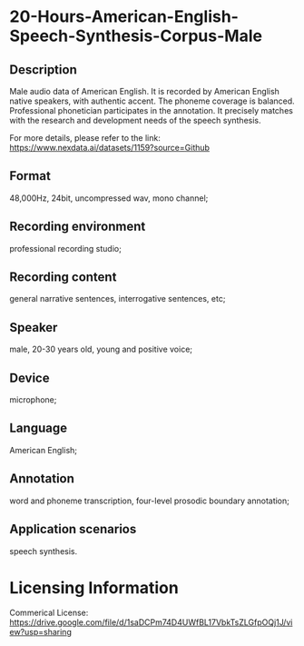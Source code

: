 # 20-Hours-American-English-Speech-Synthesis-Corpus-Male


## Description
Male audio data of American English. It is recorded by American English native speakers, with authentic accent. The phoneme coverage is balanced. Professional phonetician participates in the annotation. It precisely matches with the research and development needs of the speech synthesis.

For more details, please refer to the link: https://www.nexdata.ai/datasets/1159?source=Github


## Format
48,000Hz, 24bit, uncompressed wav, mono channel;

## Recording environment
professional recording studio;

## Recording content
general narrative sentences, interrogative sentences, etc;

## Speaker
male, 20-30 years old, young and positive voice;

## Device
microphone;

## Language
American English;

## Annotation
word and phoneme transcription, four-level prosodic boundary annotation;

## Application scenarios
speech synthesis.

# Licensing Information
Commerical License: https://drive.google.com/file/d/1saDCPm74D4UWfBL17VbkTsZLGfpOQj1J/view?usp=sharing
